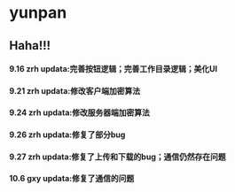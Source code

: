 # yunpan

## Haha!!!

#### 9.16 zrh updata:完善按钮逻辑；完善工作目录逻辑；美化UI

#### 9.21 zrh updata:修改客户端加密算法

#### 9.24 zrh updata:修改服务器端加密算法

#### 9.26 zrh updata:修复了部分bug

#### 9.27 zrh updata:修复了上传和下载的bug；通信仍然存在问题

#### 10.6 gxy updata:修复了通信的问题